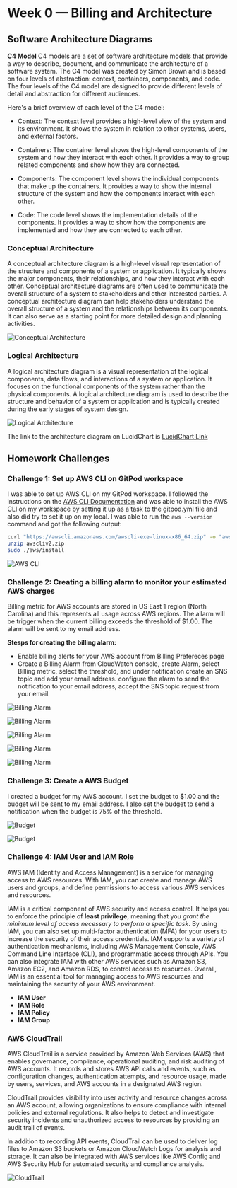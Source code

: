 # **Week 0 — Billing and Architecture**


## **Software Architecture Diagrams**

**C4 Model** C4 models are a set of software architecture models that provide a way to describe, document, and communicate the architecture of a software system. The C4 model was created by Simon Brown and is based on four levels of abstraction: context, containers, components, and code. The four levels of the C4 model are designed to provide different levels of detail and abstraction for different audiences.

Here's a brief overview of each level of the C4 model:

- Context: The context level provides a high-level view of the system and its environment. It shows the system in relation to other systems, users, and external factors.

- Containers: The container level shows the high-level components of the system and how they interact with each other. It provides a way to group related components and show how they are connected.

- Components: The component level shows the individual components that make up the containers. It provides a way to show the internal structure of the system and how the components interact with each other.

- Code: The code level shows the implementation details of the components. It provides a way to show how the components are implemented and how they are connected to each other.

### **Conceptual Architecture**

A conceptual architecture diagram is a high-level visual representation of the structure and components of a system or application. It typically shows the major components, their relationships, and how they interact with each other. Conceptual architecture diagrams are often used to communicate the overall structure of a system to stakeholders and other interested parties. A conceptual architecture diagram can help stakeholders understand the overall structure of a system and the relationships between its components. It can also serve as a starting point for more detailed design and planning activities.

![Conceptual Architecture](journal_assets/week0/LucidChart-ConceptualDesign.png)

### **Logical Architecture**

A logical architecture diagram is a visual representation of the logical components, data flows, and interactions of a system or application. It focuses on the functional components of the system rather than the physical components. A logical architecture diagram is used to describe the structure and behavior of a system or application and is typically created during the early stages of system design.

![Logical Architecture](journal_assets/week0/LucidChart-LogicalDesign.png)

The link to the architecture diagram on LucidChart is [LucidChart Link](https://lucid.app/lucidchart/2c0e42fc-d6b4-4a91-9e48-ac652712fcbd/edit?viewport_loc=486%2C-194%2C1424%2C833%2Cd19xGk5ETTT.&invitationId=inv_e7183d1d-c9a4-4673-a2d7-a7e46dfd7211)


## **Homework Challenges**

### **Challenge 1: Set up AWS CLI on GitPod workspace**

I was able to set up AWS CLI on my GitPod workspace. I followed the instructions on the [AWS CLI Documentation](https://docs.aws.amazon.com/cli/latest/userguide/install-cliv2-linux.html#cliv2-linux-install) and was able to install the AWS CLI on my workspace by setting it up as a task to the gitpod.yml file and also did try to set it up on my local. I was able to run the `aws --version` command and got the following output: 

```bash
curl "https://awscli.amazonaws.com/awscli-exe-linux-x86_64.zip" -o "awscliv2.zip"
unzip awscliv2.zip
sudo ./aws/install
```

![AWS CLI](journal_assets/week0/AWS-CLI.png)

### **Challenge 2: Creating a billing alarm to monitor your estimated AWS charges**

Billing metric for AWS accounts are stored in US East 1 region (North Carolina) and this represents all usage across AWS regions. The allarm will be trigger when the current billing exceeds the threshold of $1.00. The alarm will be sent to my email address.

**Stesps for creating the billing alarm:**

- Enable billing alerts for your AWS account from Billing Prefereces page
- Create a Billing Alarm from CloudWatch console, create Alarm, select Billing metric, select the threshold, and under notification create an SNS topic and add your email address. configure the alarm to send the notification to your email address, accept the SNS topic request from your email.

![Billing Alarm](journal_assets/week0/BillingAlarm.png)

![Billing Alarm](journal_assets/week0/BillingAlarm2.png)

![Billing Alarm](journal_assets/week0/BillingAlarm3.png)

![Billing Alarm](journal_assets/week0/BillingAlarm4.png)

![Billing Alarm](journal_assets/week0/BillingAlarm6.png)


### **Challenge 3: Create a AWS  Budget**

I created a budget for my AWS account. I set the budget to $1.00 and the budget will be sent to my email address. I also set the budget to send a notification when the budget is 75% of the threshold.

![Budget](journal_assets/week0/Budget-Alert0.png)

![Budget](journal_assets/week0/AWS-Budget.png)


### **Challenge 4: IAM User and IAM Role**

AWS IAM (Identity and Access Management) is a service for managing access to AWS resources. With IAM, you can create and manage AWS users and groups, and define permissions to access various AWS services and resources.

IAM is a critical component of AWS security and access control. It helps you to enforce the principle of **least privilege**, meaning that you *grant the minimum level of access necessary to perform a specific task*. By using IAM, you can also set up multi-factor authentication (MFA) for your users to increase the security of their access credentials. IAM supports a variety of authentication mechanisms, including AWS Management Console, AWS Command Line Interface (CLI), and programmatic access through APIs. You can also integrate IAM with other AWS services such as Amazon S3, Amazon EC2, and Amazon RDS, to control access to resources. Overall, IAM is an essential tool for managing access to AWS resources and maintaining the security of your AWS environment.

- **IAM User**
- **IAM Role**
- **IAM Policy**
- **IAM Group**


### **AWS CloudTrail**

AWS CloudTrail is a service provided by Amazon Web Services (AWS) that enables governance, compliance, operational auditing, and risk auditing of AWS accounts. It records and stores AWS API calls and events, such as configuration changes, authentication attempts, and resource usage, made by users, services, and AWS accounts in a designated AWS region.

CloudTrail provides visibility into user activity and resource changes across an AWS account, allowing organizations to ensure compliance with internal policies and external regulations. It also helps to detect and investigate security incidents and unauthorized access to resources by providing an audit trail of events.

In addition to recording API events, CloudTrail can be used to deliver log files to Amazon S3 buckets or Amazon CloudWatch Logs for analysis and storage. It can also be integrated with AWS services like AWS Config and AWS Security Hub for automated security and compliance analysis.

![CloudTrail](journal_assets/week0/AWS-CloudTrail.png)